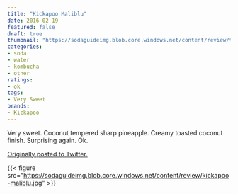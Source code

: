 ```yaml
---
title: "Kickapoo Maliblu"
date: 2016-02-19
featured: false
draft: true
thumbnail: "https://sodaguideimg.blob.core.windows.net/content/review/thumbs/kickapoo-maliblu.jpg"
categories:
- soda
- water
- kombucha
- other
ratings:
- ok
tags:
- Very Sweet
brands:
- Kickapoo
---
```


Very sweet. Coconut tempered sharp pineapple. Creamy toasted coconut finish. Surprising again. Ok.

[Originally posted to Twitter.](https://twitter.com/Cavorter/status/700729778085625856)

{{< figure src="https://sodaguideimg.blob.core.windows.net/content/review/kickapoo-maliblu.jpg" >}}

